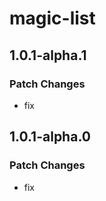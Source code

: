 # magic-list

## 1.0.1-alpha.1

### Patch Changes

- fix

## 1.0.1-alpha.0

### Patch Changes

- fix
